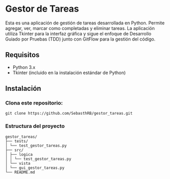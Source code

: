 # Gestor de Tareas
Esta es una aplicación de gestión de tareas desarrollada en Python. Permite agregar, ver,
marcar como completadas y eliminar tareas. La aplicación utiliza Tkinter para la interfaz
gráfica y sigue el enfoque de Desarrollo Guiado por Pruebas (TDD) junto con GitFlow para la
gestión del código.
## Requisitos
- Python 3.x
- Tkinter (incluido en la instalación estándar de Python)
## Instalación
### Clona este repositorio:
```
git clone https://github.com/SebasthRB/gestor_tareas.git
```
### Estructura del proyecto
```
gestor_tareas/
├── tests/
│ └── test_gestor_tareas.py
├── src/
│ ├── logica
│ │ └── test_gestor_tareas.py
│ └── vista
│ └── gui_gestor_tareas.py
└── README.md
```
